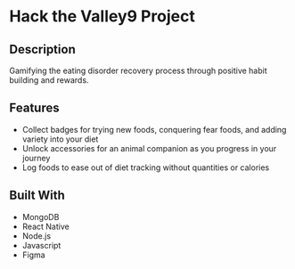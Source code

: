 # Hack the Valley9 Project


## Description
Gamifying the eating disorder recovery process through positive habit building and rewards.


## Features
- Collect badges for trying new foods, conquering fear foods, and adding variety into your diet
- Unlock accessories for an animal companion as you progress in your journey
- Log foods to ease out of diet tracking without quantities or calories


## Built With
- MongoDB
- React Native
- Node.js
- Javascript
- Figma